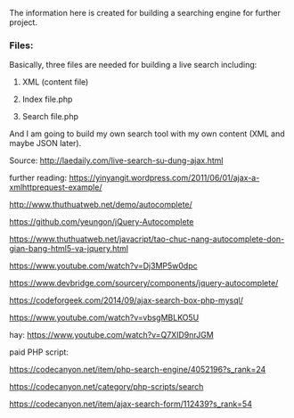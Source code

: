 
The information here is created for building a searching engine for further project.

### Files:

Basically, three files are needed for building a live search including:

1) XML (content file) 

2) Index file.php 

3) Search file.php

And I am going to build my own search tool with my own content (XML and maybe JSON later).

Source: http://laedaily.com/live-search-su-dung-ajax.html

further reading: https://yinyangit.wordpress.com/2011/06/01/ajax-a-xmlhttprequest-example/

http://www.thuthuatweb.net/demo/autocomplete/

https://github.com/yeungon/jQuery-Autocomplete

https://www.thuthuatweb.net/javacript/tao-chuc-nang-autocomplete-don-gian-bang-html5-va-jquery.html

https://www.youtube.com/watch?v=Dj3MP5w0dpc


https://www.devbridge.com/sourcery/components/jquery-autocomplete/

https://codeforgeek.com/2014/09/ajax-search-box-php-mysql/

https://www.youtube.com/watch?v=vbsgMBLKO5U

hay: https://www.youtube.com/watch?v=Q7XID9nrJGM

paid PHP script:

https://codecanyon.net/item/php-search-engine/4052196?s_rank=24


https://codecanyon.net/category/php-scripts/search

https://codecanyon.net/item/ajax-search-form/112439?s_rank=54

